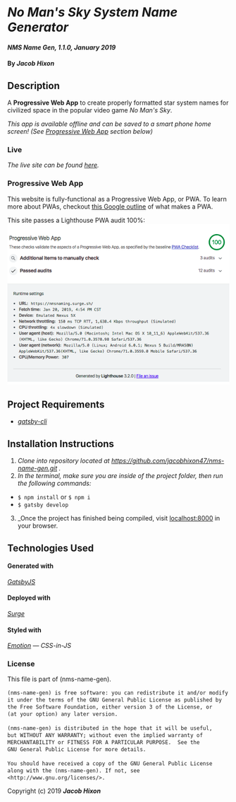 # _No Man's Sky System Name Generator_

#### _NMS Name Gen, 1.1.0, January 2019_

#### By _Jacob Hixon_

## Description

A **Progressive Web App** to create properly formatted star system names for civilized space in the popular video game *No Man's Sky*.

*This app is available offline and can be saved to a smart phone home screen!*
*(See [Progressive Web App](#progressive-web-app) section below)*

### Live

_The live site can be found [here](https://nmsnaming.surge.sh)._

### Progressive Web App

This website is fully-functional as a Progressive Web App, or PWA. To learn more about PWAs, checkout [this Google outline](https://developers.google.com/web/progressive-web-apps/) of what makes a PWA.

This site passes a Lighthouse PWA audit 100%:
![PWA Audit](data/screenshots/nmsnaming-pwa-audit.png)


## Project Requirements

- _[gatsby-cli](https://www.npmjs.com/package/gatsby-cli)_

## Installation Instructions

1. _Clone into repository located at https://github.com/jacobhixon47/nms-name-gen.git ._
2. _In the terminal, make sure you are inside of the project folder, then run the following commands:_
  * `$ npm install` or `$ npm i`
  * `$ gatsby develop`

3. _Once the project has finished being compiled, visit [localhost:8000](localhost:8000) in your browser.


## Technologies Used

#### Generated with

_[GatsbyJS](https://www.gatsbyjs.org/docs/)_

#### Deployed with

_[Surge](https://surge.sh)_

#### Styled with

_[Emotion](https://emotion.sh) — CSS-in-JS_

### License

This file is part of (nms-name-gen).

    (nms-name-gen) is free software: you can redistribute it and/or modify
    it under the terms of the GNU General Public License as published by
    the Free Software Foundation, either version 3 of the License, or
    (at your option) any later version.

    (nms-name-gen) is distributed in the hope that it will be useful,
    but WITHOUT ANY WARRANTY; without even the implied warranty of
    MERCHANTABILITY or FITNESS FOR A PARTICULAR PURPOSE.  See the
    GNU General Public License for more details.

    You should have received a copy of the GNU General Public License
    along with the (nms-name-gen). If not, see <http://www.gnu.org/licenses/>.

Copyright (c) 2019 **_Jacob Hixon_**
